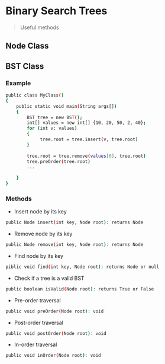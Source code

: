 # Binary Search Trees
> Useful methods

## Node Class

## BST Class
### Example

```sh
public class MyClass()
{
    public static void main(String args[])
    {
        BST tree = new BST();
        int[] values = new int[] {10, 20, 50, 2, 40};
        for (int v: values)
        {
             tree.root = tree.insert(v, tree.root)
        }
        
        tree.root = tree.remove(values[0], tree.root)
        tree.preOrder(tree.root)
        ...
        
    }
}
```

### Methods

- Insert node by its key

```sh
public Node insert(int key, Node root): returns Node
```
- Remove node by its key
 ```sh
public Node remove(int key, Node root): returns Node
```
- Find node by its key
 ```sh
piblic void find(int key, Node root): returns Node or null
```
- Check if a tree is a valid BST
 ```sh
public boolean isValid(Node root): returns True or False
```
- Pre-order traversal
 ```sh
public void preOrder(Node root): void
```
- Post-order traversal
 ```sh
public void postOrder(Node root): void
```
- In-order traversal
 ```sh
public void inOrder(Node root): void
```
